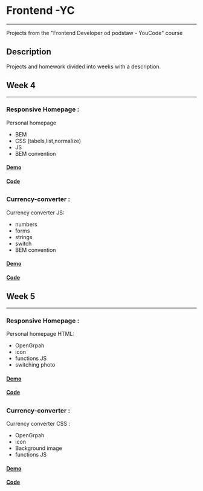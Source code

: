 # Frontend -YC
******
Projects from the "Frontend Developer od podstaw - YouCode" course

## Description
Projects and homework divided into weeks with a description.


## Week 4
******
### Responsive Homepage :
Personal homepage
- BEM
- CSS (tabels,list,normalize)
- JS
- BEM convention
#### [Demo](https://dominikblak.github.io/Frontend-YC/Tydzien-4/homepage/)
#### [Code](https://github.com/dominikblak/Frontend-YC/tree/master/Tydzien-4/homepage)
##
### Currency-converter :
Currency converter
JS:
- numbers
- forms
- strings
- switch
- BEM convention
#### [Demo](https://dominikblak.github.io/Frontend-YC/Tydzien-4/currency-converter/)
#### [Code](https://github.com/dominikblak/Frontend-YC/tree/master/Tydzien-4/currency-converter)

## Week 5
******
### Responsive Homepage :
Personal homepage
HTML:
- OpenGrpah
- icon
- functions JS
- switching photo
#### [Demo](https://dominikblak.github.io/Frontend-YC/Tydzien-5/homepage/)
#### [Code](https://github.com/dominikblak/Frontend-YC/tree/master/Tydzien-5/homepage)
##
### Currency-converter :
Currency converter
CSS :
- OpenGrpah
- icon
- Background image
- functions JS
#### [Demo](https://dominikblak.github.io/Frontend-YC/Tydzien-5/currency-converter/)
#### [Code](https://github.com/dominikblak/Frontend-YC/tree/master/Tydzien-5/currency-converter)
